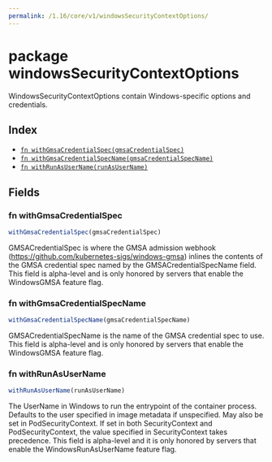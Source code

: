 ```yaml
---
permalink: /1.16/core/v1/windowsSecurityContextOptions/
---
```


# package windowsSecurityContextOptions

WindowsSecurityContextOptions contain Windows-specific options and credentials.

## Index

* [`fn withGmsaCredentialSpec(gmsaCredentialSpec)`](#fn-withgmsacredentialspec)
* [`fn withGmsaCredentialSpecName(gmsaCredentialSpecName)`](#fn-withgmsacredentialspecname)
* [`fn withRunAsUserName(runAsUserName)`](#fn-withrunasusername)

## Fields

### fn withGmsaCredentialSpec

```ts
withGmsaCredentialSpec(gmsaCredentialSpec)
```

GMSACredentialSpec is where the GMSA admission webhook (https://github.com/kubernetes-sigs/windows-gmsa) inlines the contents of the GMSA credential spec named by the GMSACredentialSpecName field. This field is alpha-level and is only honored by servers that enable the WindowsGMSA feature flag.

### fn withGmsaCredentialSpecName

```ts
withGmsaCredentialSpecName(gmsaCredentialSpecName)
```

GMSACredentialSpecName is the name of the GMSA credential spec to use. This field is alpha-level and is only honored by servers that enable the WindowsGMSA feature flag.

### fn withRunAsUserName

```ts
withRunAsUserName(runAsUserName)
```

The UserName in Windows to run the entrypoint of the container process. Defaults to the user specified in image metadata if unspecified. May also be set in PodSecurityContext. If set in both SecurityContext and PodSecurityContext, the value specified in SecurityContext takes precedence. This field is alpha-level and it is only honored by servers that enable the WindowsRunAsUserName feature flag.